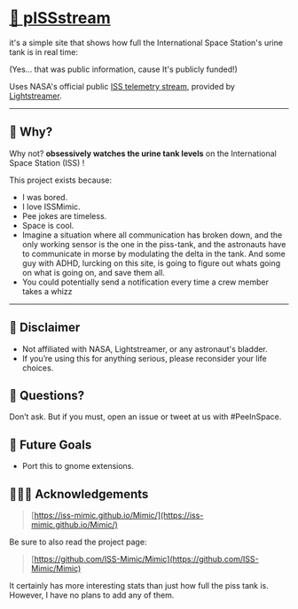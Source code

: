 # [🚀 pISSstream](https://0x00er.github.io/pISSstream/)
it's a simple site that shows how full the International Space Station's urine tank is in real time:

(Yes... that was public information, cause It's publicly funded!)

Uses NASA's official public [ISS telemetry stream](https://iss-mimic.github.io/Mimic/), provided by [Lightstreamer](https://lightstreamer.com/).

---

## 🥂 Why?
Why not? **obsessively watches the urine tank levels** on the International Space Station (ISS) !

This project exists because:
- I was bored.
- I love ISSMimic.
- Pee jokes are timeless.  
- Space is cool.
- Imagine a situation where all communication has broken down, and the only working sensor is the one in the piss-tank, and the astronauts have to communicate in morse by modulating the delta in the tank. And some guy with ADHD, lurcking on this site, is going to figure out whats going on what is going on, and save them all.
- You could potentially send a notification every time a crew member takes a whizz
---

## 🚨 Disclaimer

- Not affiliated with NASA, Lightstreamer, or any astronaut's bladder.
- If you’re using this for anything serious, please reconsider your life choices.

## 🤔 Questions?

Don’t ask. But if you must, open an issue or tweet at us with #PeeInSpace.

## 🚀 Future Goals
- Port this to gnome extensions.

## 🧑🏽‍🚀 Acknowledgements 

> [https://iss-mimic.github.io/Mimic/](https://iss-mimic.github.io/Mimic/)

Be sure to also read the project page:

> [https://github.com/ISS-Mimic/Mimic](https://github.com/ISS-Mimic/Mimic)

It certainly has more interesting stats than just how full the piss tank is. However, I have no plans to add any of them.
